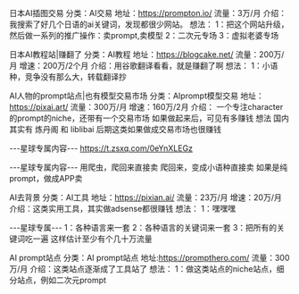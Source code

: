 日本AI插图交易
分类：AI交易
地址：https://prompton.io/
流量：3万/月
介绍：我搜索了好几个日语的ai关键词，发现都很少网站。
想法：
1：把这个网站升级，然后做一系列的推广操作：卖prompt,卖模型
2：二次元专场
3：虚拟老婆专场


日本AI教程站|赚翻了
分类：AI教程
地址：https://blogcake.net/
流量：200万/月
增速：200万/2个月
介绍：用谷歌翻译看看，就是赚翻了啊
想法：
1：小语种，竞争没有那么大，转载翻译抄


AI人物的prompt站点|也有模型交易市场
分类：AIprompt模型交易
地址：https://pixai.art/
流量：300万/月
增速：160万/2月
介绍：
一个专注character的prompt的niche，还带有一个交易市场
如果做起来后，可见有多赚钱
想法
国内其实有 炼丹阁 和 liblibai 后期这类如果做成交易市场也很赚钱

---星球专属内容---
https://t.zsxq.com/0eYnXLEGz

---星球专属内容---
用爬虫，爬回来直接卖
爬回来，变成小语种直接卖
如果是纯prompt，做成APP卖

AI去背景
分类：AI工具
地址：https://pixian.ai/
流量：23万/月
增速：20万/月
介绍：这类实用工具，其实做adsense都很赚钱
想法：
1：嘿嘿嘿

---星球专属---
1：各种语言来一套
2：各种语言的关键词来一套
3：把所有的关键词吃一遍
这样估计至少有个几十万流量

AI prompt站点
分类：AI prompt站点
地址:https://prompthero.com/
流量：300万/月
介绍：这类站点逐渐成了工具站了
想法：
1：做这类站点的niche站点，细分站点，例如二次元prompt


